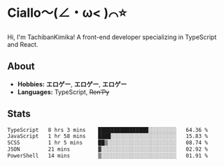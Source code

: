 # Ciallo～(∠・ω< )⌒⭐️

Hi, I'm TachibanKimika! A front-end developer specializing in TypeScript and React.

## About
- **Hobbies:** **エロゲー**, **エロゲー**, **エロゲー**
- **Languages:** TypeScript, ~~Ren’Py~~

## Stats
<!--START_SECTION:waka-->

```txt
TypeScript   8 hrs 3 mins    ████████████████░░░░░░░░░   64.36 %
JavaScript   1 hr 58 mins    ████░░░░░░░░░░░░░░░░░░░░░   15.83 %
SCSS         1 hr 5 mins     ██▒░░░░░░░░░░░░░░░░░░░░░░   08.74 %
JSON         21 mins         ▓░░░░░░░░░░░░░░░░░░░░░░░░   02.92 %
PowerShell   14 mins         ▒░░░░░░░░░░░░░░░░░░░░░░░░   01.91 %
```

<!--END_SECTION:waka-->

<!-- ![Metrics](https://metrics.lecoq.io/TachibanaKimika?template=classic&base.activity=0&base.community=0&base.repositories=0&languages=1&isocalendar=1&isocalendar.duration=half-year&languages.limit=8&languages.sections=most-used&languages.colors=github&languages.threshold=0%25&languages.indepth=false&languages.recent.load=300&languages.recent.days=14&config.timezone=Asia%2FShanghai)
 -->

